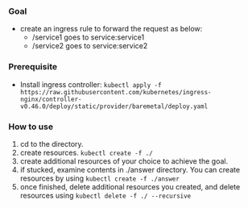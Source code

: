 ### Goal

- create an ingress rule to forward the request as below:
  - /service1 goes to service:service1
  - /service2 goes to service:service2

### Prerequisite

- Install ingress controller: `kubectl apply -f https://raw.githubusercontent.com/kubernetes/ingress-nginx/controller-v0.46.0/deploy/static/provider/baremetal/deploy.yaml`

### How to use

1. cd to the directory.
2. create resources. `kubectl create -f ./`
3. create additional resources of your choice to achieve the goal.
4. if stucked, examine contents in ./answer directory. You can create resources by using `kubectl create -f ./answer`
5. once finished, delete additional resources you created, and delete resources using `kubectl delete -f ./ --recursive`

